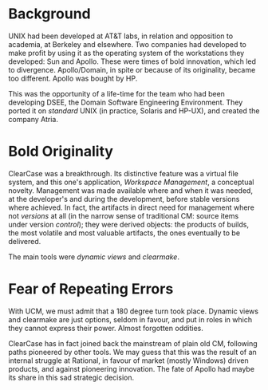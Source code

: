 # Background #

UNIX had been developed at AT&T labs, in relation and opposition to academia, at Berkeley and elsewhere.
Two companies had developed to make profit by using it as the operating system of the workstations they developed: Sun and Apollo. These were times of bold innovation, which led to divergence.
Apollo/Domain, in spite or because of its originality, became too different.
Apollo was bought by HP.

This was the opportunity of a life-time for the team who had been developing DSEE, the Domain Software Engineering Environment. They ported it on _standard_ UNIX (in practice, Solaris and HP-UX), and created the company Atria.

# Bold Originality #

ClearCase was a breakthrough. Its distinctive feature was a virtual file system, and this one's application, _Workspace Management_, a conceptual novelty. Management was made available where and when it was needed, at the developer's and during the development, before stable versions where achieved. In fact, the artifacts in direct need for management where not _versions_ at all (in the narrow sense of traditional CM: source items under version _control_); they were derived objects: the products of builds, the most volatile and most valuable artifacts, the ones eventually to be delivered.

The main tools were _dynamic views_ and _clearmake_.

# Fear of Repeating Errors #

With UCM, we must admit that a 180 degree turn took place.
Dynamic views and clearmake are just options, seldom in favour, and put in roles in which they cannot express their power. Almost forgotten oddities.

ClearCase has in fact joined back the mainstream of plain old CM, following paths pioneered by other tools.
We may guess that this was the result of an internal struggle at Rational, in favour of market (mostly Windows) driven products, and against pioneering innovation.
The fate of Apollo had maybe its share in this sad strategic decision.
